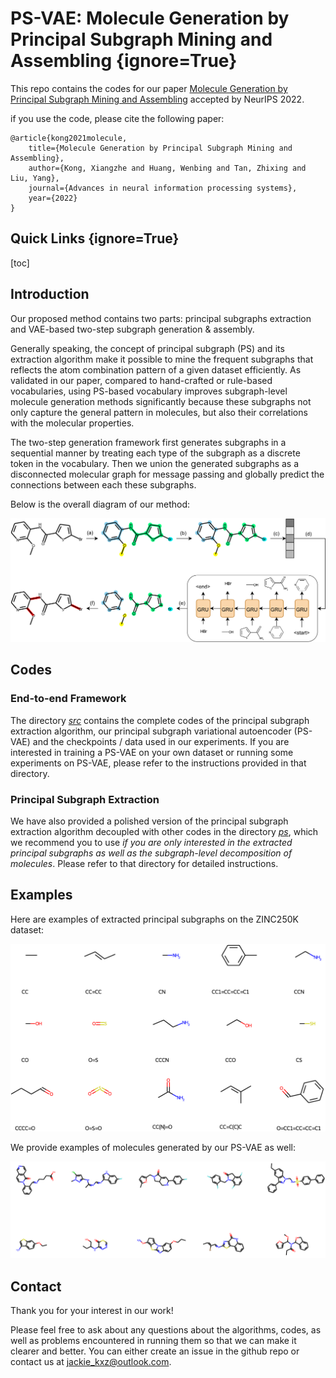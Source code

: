 # PS-VAE: Molecule Generation by Principal Subgraph Mining and Assembling {ignore=True}


This repo contains the codes for our paper [Molecule Generation by Principal Subgraph Mining and Assembling](https://arxiv.org/abs/2106.15098) accepted by NeurIPS 2022.

if you use the code, please cite the following paper:

```
@article{kong2021molecule,
    title={Molecule Generation by Principal Subgraph Mining and Assembling},
    author={Kong, Xiangzhe and Huang, Wenbing and Tan, Zhixing and Liu, Yang},
    journal={Advances in neural information processing systems},
    year={2022}
}
```

## Quick Links {ignore=True}

[toc]

## Introduction

Our proposed method contains two parts: principal subgraphs extraction and VAE-based two-step subgraph generation & assembly.

Generally speaking, the concept of principal subgraph (PS) and its extraction algorithm make it possible to mine the frequent subgraphs that reflects the atom combination pattern of a given dataset efficiently. As validated in our paper, compared to hand-crafted or rule-based vocabularies, using PS-based vocabulary improves subgraph-level molecule generation methods significantly because these subgraphs not only capture the general pattern in molecules, but also their correlations with the molecular properties.

The two-step generation framework first generates subgraphs in a sequential manner by treating each type of the subgraph as a discrete token in the vocabulary. Then we union the generated subgraphs as a disconnected molecular graph for message passing and globally predict the connections between each these subgraphs.

Below is the overall diagram of our method:

<img src="./figs/model.png">

## Codes
###  End-to-end Framework

The directory [*src*](https://github.com/kxz18/PS-VAE/tree/main/src) contains the complete codes of the principal subgraph extraction algorithm, our principal subgraph variational autoencoder (PS-VAE) and the checkpoints / data used in our experiments. If you are interested in training a PS-VAE on your own dataset or running some experiments on PS-VAE, please refer to the instructions provided in that directory.


### Principal Subgraph Extraction

We have also provided a polished version of the principal subgraph extraction algorithm decoupled with other codes in the directory [*ps*](https://github.com/kxz18/PS-VAE/tree/main/ps), which we recommend you to use *if you are only interested in the extracted principal subgraphs as well as the subgraph-level decomposition of molecules*. Please refer to that directory for detailed instructions.


## Examples

Here are examples of extracted principal subgraphs on the ZINC250K dataset:

<img src="./figs/ps.png" width="600">

We provide examples of molecules generated by our PS-VAE as well:

<img src="./figs/molecule.png" width="600">


## Contact
Thank you for your interest in our work!

Please feel free to ask about any questions about the algorithms, codes, as well as problems encountered in running them so that we can make it clearer and better. You can either create an issue in the github repo or contact us at jackie_kxz@outlook.com.
